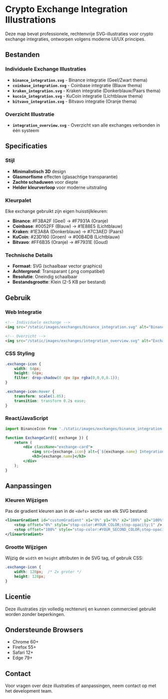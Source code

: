 # Crypto Exchange Integration Illustrations

Deze map bevat professionele, rechtenvrije SVG-illustraties voor crypto exchange integraties, ontworpen volgens moderne UI/UX principes.

## Bestanden

### Individuele Exchange Illustraties
- **`binance_integration.svg`** - Binance integratie (Geel/Zwart thema)
- **`coinbase_integration.svg`** - Coinbase integratie (Blauw thema)
- **`kraken_integration.svg`** - Kraken integratie (Donkerblauw/Paars thema)
- **`kucoin_integration.svg`** - KuCoin integratie (Lichtblauw thema)
- **`bitvavo_integration.svg`** - Bitvavo integratie (Oranje thema)

### Overzicht Illustratie
- **`integration_overview.svg`** - Overzicht van alle exchanges verbonden in één systeem

## Specificaties

### Stijl
- **Minimalistisch 3D** design
- **Glasmorfisme** effecten (glasachtige transparantie)
- **Zachte schaduwen** voor diepte
- **Helder kleurverloop** voor moderne uitstraling

### Kleurpalet
Elke exchange gebruikt zijn eigen huisstijlkleuren:
- **Binance**: #F3BA2F (Geel) → #F7931A (Oranje)
- **Coinbase**: #0052FF (Blauw) → #1E88E5 (Lichtblauw)
- **Kraken**: #1E3A8A (Donkerblauw) → #7C3AED (Paars)
- **KuCoin**: #23D160 (Groen) → #00B4DB (Lichtblauw)
- **Bitvavo**: #FF6B35 (Oranje) → #F7931E (Goud)

### Technische Details
- **Formaat**: SVG (schaalbaar vector graphics)
- **Achtergrond**: Transparant (.png compatibel)
- **Resolutie**: Oneindig schaalbaar
- **Bestandsgrootte**: Klein (2-5 KB per bestand)

## Gebruik

### Web Integratie
```html
<!-- Individuele exchange -->
<img src="/static/images/exchanges/binance_integration.svg" alt="Binance Integration" />

<!-- Overzicht -->
<img src="/static/images/exchanges/integration_overview.svg" alt="Exchange Integration Overview" />
```

### CSS Styling
```css
.exchange-icon {
    width: 64px;
    height: 64px;
    filter: drop-shadow(0 4px 8px rgba(0,0,0,0.1));
}

.exchange-icon:hover {
    transform: scale(1.05);
    transition: transform 0.2s ease;
}
```

### React/JavaScript
```jsx
import BinanceIcon from './static/images/exchanges/binance_integration.svg';

function ExchangeCard({ exchange }) {
    return (
        <div className="exchange-card">
            <img src={exchange.icon} alt={`${exchange.name} Integration`} />
            <h3>{exchange.name}</h3>
        </div>
    );
}
```

## Aanpassingen

### Kleuren Wijzigen
Pas de gradient kleuren aan in de `<defs>` sectie van elk SVG bestand:

```xml
<linearGradient id="customGradient" x1="0%" y1="0%" x2="100%" y2="100%">
    <stop offset="0%" style="stop-color:#YOUR_COLOR;stop-opacity:1" />
    <stop offset="100%" style="stop-color:#YOUR_SECOND_COLOR;stop-opacity:1" />
</linearGradient>
```

### Grootte Wijzigen
Wijzig de `width` en `height` attributen in de SVG tag, of gebruik CSS:

```css
.exchange-icon {
    width: 128px;  /* 2x groter */
    height: 128px;
}
```

## Licentie

Deze illustraties zijn volledig rechtenvrij en kunnen commercieel gebruikt worden zonder beperkingen.

## Ondersteunde Browsers

- Chrome 60+
- Firefox 55+
- Safari 12+
- Edge 79+

## Contact

Voor vragen over deze illustraties of aanpassingen, neem contact op met het development team.

